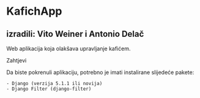 # KafichApp
## izradili: Vito Weiner i Antonio Delač
Web aplikacija koja olakšava upravljanje kafićem.


Zahtjevi

Da biste pokrenuli aplikaciju, potrebno je imati instalirane slijedeće pakete:

    - Django (verzija 5.1.1 ili novija)
    - Django Filter (django-filter)